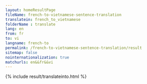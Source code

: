 ```yaml
---
layout: homeResultPage
fileName: french-to-vietnamese-sentence-translation
translatein: french_to_vietnamese
folderName : translate
lang: en
from: fr
to: vi
langname: french-to
permalink: /french-to-vietnamese-sentence-translation/result
sitemap: false
nointernationalization: true
matchurls: en&&fr&&vi
---
```

{% include result/translateinto.html %}

<script src="/js/result/translation.js" data-foldername="{{page.folderName}}" data-lang="{{page.lang}}"></script>
